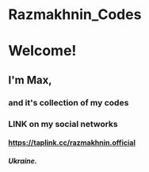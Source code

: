 # Razmakhnin_Codes
>>>>>>>>>
# Welcome!
## I'm **Max**,
### and it's collection of my codes
### LINK on my social networks 
#### https://taplink.cc/razmakhnin.official
##### **Ukraine.**

